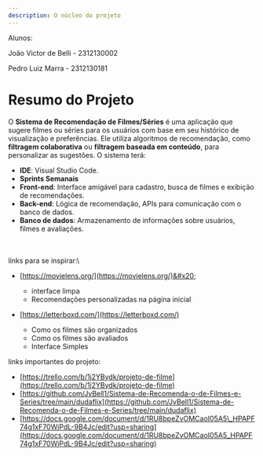 ```yaml
---
description: O núcleo do projeto
---
```

Alunos:

João Victor de Belli - 2312130002  

Pedro Luiz Marra - 2312130181
# Resumo do Projeto



O **Sistema de Recomendação de Filmes/Séries** é uma aplicação que sugere filmes ou séries para os usuários com base em seu histórico de visualização e preferências. Ele utiliza algoritmos de recomendação, como **filtragem colaborativa** ou **filtragem baseada em conteúdo**, para personalizar as sugestões. O sistema terá:

* **IDE**: Visual Studio Code.
* **Sprints Semanais**
* **Front-end**: Interface amigável para cadastro, busca de filmes e exibição de recomendações.
* **Back-end**: Lógica de recomendação, APIs para comunicação com o banco de dados.
* **Banco de dados**: Armazenamento de informações sobre usuários, filmes e avaliações.

\
\
links para se inspirar:\


*   [https://movielens.org/](https://movielens.org/)&#x20;

    * interface limpa
    * Recomendações personalizadas na página inicial


* [https://letterboxd.com/](https://letterboxd.com/)
  * Como os filmes são organizados
  * Como os filmes são avaliados
  * Interface Simples



links importantes do projeto:

* [https://trello.com/b/1j2YBydk/projeto-de-filme](https://trello.com/b/1j2YBydk/projeto-de-filme)
* [https://github.com/JvBell1/Sistema-de-Recomenda-o-de-Filmes-e-Series/tree/main/dudaflix](https://github.com/JvBell1/Sistema-de-Recomenda-o-de-Filmes-e-Series/tree/main/dudaflix)
* [https://docs.google.com/document/d/1RU8bpeZvOMCaoI05A5\_HPAPF74g1xF70WjPdL-9B4Jc/edit?usp=sharing](https://docs.google.com/document/d/1RU8bpeZvOMCaoI05A5_HPAPF74g1xF70WjPdL-9B4Jc/edit?usp=sharing)

